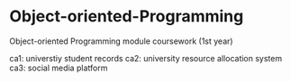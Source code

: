 # Object-oriented-Programming
Object-oriented Programming module coursework (1st year)

ca1: universtiy student records
ca2: university resource allocation system 
ca3: social media platform 

